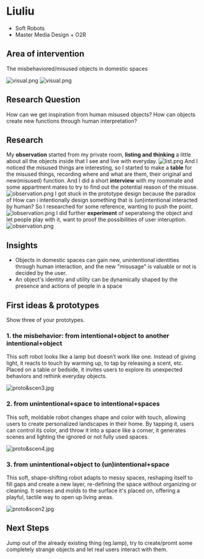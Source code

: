 # Liuliu
- Soft Robots
- Master Media Design + O2R

## Area of intervention
The misbehaviored/misused objects in domestic spaces

![visual.png](pic/1107-1.png)
![visual.png](pic/1107-2.png)

## Research Question
How can we get inspiration from human misused objects?
How can objects create new functions through human interpretation?

## Research
My **observation** started from my private room, **listing and thinking** a little about all the objects inside that I see and live with everyday.
![list.png](pic/1107-3.png)
And I noticed the misused things are interesting, so I started to make a **table** for the misused things, recording where and what are them, their original and new(misused) function. And I did a short **interview** with my roommate and some appartment mates to try to find out the potential reason of the misuse.
![observation.png](pic/1107-4.png)
I got stuck in the prototype design because the paradox of How can i intentionally design something that is (un)intentional interacted by human? So I researched for some reference, wanting to push the point. 
![lobservation.png](pic/1107-6.png)
I did further **experiment** of seperateing the object and let people play with it, want to proof the possibilities of user interuption.
![observation.png](pic/1107-5.png)

## Insights
- Objects in domestic spaces can gain new, unintentional identities through human interaction, and the new "misusage" is valuable or not is decided by the user.
- An object's identity and utility can be dynamically shaped by the presence and actions of people in a space

## First ideas & prototypes
Show three of your prototypes.

### 1. the misbehavior: from intentional+object to another intentional+object 
This soft robot looks like a lamp but doesn’t work like one. Instead of giving light, it reacts to touch by warming up, to tap by releasing a scent, etc. Placed on a table or bedside, it invites users to explore its unexpected behaviors and rethink everyday objects.

![proto&scen3.jpg](pic/proto&scen3.jpg)

### 2. from unintentional+space to intentional+spaces 
This soft, moldable robot changes shape and color with touch, allowing users to create personalized landscapes in their home. By tapping it, users can control its color, and throw it into a space like a corner, it generates scenes and lighting the ignored or not fully used spaces.

![proto&scen4.jpg](pic/proto&scen4.jpg)


### 3. from unintentional+object to (un)intentional+space
This soft, shape-shifting robot adapts to messy spaces, reshaping itself to fill gaps and create a new layer, re-defining the space without organizing or cleaning. It senses and molds to the surface it's placed on, offering a playful, tactile way to open up living areas.

![proto&scen2.jpg](pic/proto&scen2.jpg)

## Next Steps
Jump out of the already existing thing (eg.lamp), try to create/promt some completely strange objects and let real users interact with them.